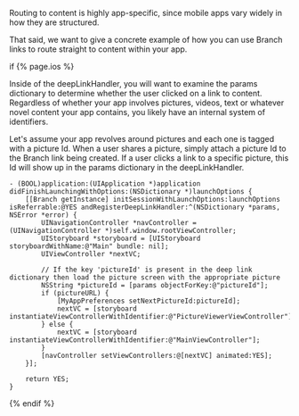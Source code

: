 Routing to content is highly app-specific, since mobile apps vary widely in how they are structured. 

That said, we want to give a concrete example of how you can use Branch links to route straight to content within your app.

if {% page.ios %}

Inside of the deepLinkHandler, you will want to examine the params dictionary to determine whether the user clicked on a link to content. Regardless of whether your app involves pictures, videos, text or whatever novel content your app contains, you likely have an internal system of identifiers. 

Let's assume your app revolves around pictures and each one is tagged with a picture Id. When a user shares a picture, simply attach a picture Id to the Branch link being created. If a user clicks a link to a specific picture, this Id will show up in the params dictionary in the deepLinkHandler. 

~~~objc
- (BOOL)application:(UIApplication *)application didFinishLaunchingWithOptions:(NSDictionary *)launchOptions {
    [[Branch getInstance] initSessionWithLaunchOptions:launchOptions isReferrable:@YES andRegisterDeepLinkHandler:^(NSDictionary *params, NSError *error) {    
        UINavigationController *navController = (UINavigationController *)self.window.rootViewController;
        UIStoryboard *storyboard = [UIStoryboard storyboardWithName:@"Main" bundle: nil];
        UIViewController *nextVC;

        // If the key 'pictureId' is present in the deep link dictionary then load the picture screen with the appropriate picture
        NSString *pictureId = [params objectForKey:@"pictureId"];
        if (pictureURL) {
            [MyAppPreferences setNextPictureId:pictureId];
            nextVC = [storyboard instantiateViewControllerWithIdentifier:@"PictureViewerViewController"];
        } else {
            nextVC = [storyboard instantiateViewControllerWithIdentifier:@"MainViewController"];
        }
        [navController setViewControllers:@[nextVC] animated:YES];
    }];

    return YES;
}
~~~


{% endif %}